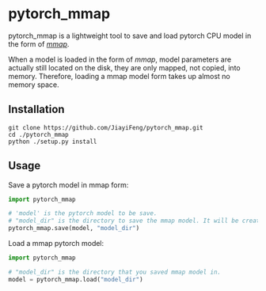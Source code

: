 # pytorch_mmap

pytorch_mmap is a lightweight tool to save and load pytorch CPU model in the form of [*mmap*](https://en.wikipedia.org/wiki/Mmap). 

When a model is loaded in the form of *mmap*, model parameters are actually still located on the disk, they are only mapped, not copied, into memory. Therefore, loading a mmap model form takes up almost no memory space.



## Installation

```
git clone https://github.com/JiayiFeng/pytorch_mmap.git
cd ./pytorch_mmap
python ./setup.py install
```



## Usage

Save a pytorch model in mmap form:

```python
import pytorch_mmap

# 'model' is the pytorch model to be save.
# "model_dir" is the directory to save the mmap model. It will be created if it does not exist.
pytorch_mmap.save(model, "model_dir")
```

Load a mmap pytorch model:

```python
import pytorch_mmap

# "model_dir" is the directory that you saved mmap model in.
model = pytorch_mmap.load("model_dir")
```


